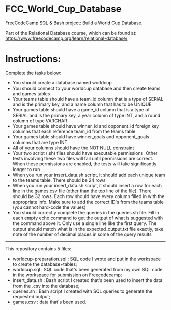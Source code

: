 # FCC_World_Cup_Database
FreeCodeCamp SQL & Bash project: Build a World Cup Database.

Part of the Relational Database course, which can be found at: https://www.freecodecamp.org/learn/relational-database/

# Instructions:
Complete the tasks below:
- You should create a database named worldcup
- You should connect to your worldcup database and then create teams and games tables
- Your teams table should have a team_id column that is a type of SERIAL and is the primary key, and a name column that has to be UNIQUE
- Your games table should have a game_id column that is a type of SERIAL and is the primary key, a year column of type INT, and a round column of type VARCHAR
- Your games table should have winner_id and opponent_id foreign key columns that each reference team_id from the teams table
- Your games table should have winner_goals and opponent_goals columns that are type INT
- All of your columns should have the NOT NULL constraint
- Your two script (.sh) files should have executable permissions. Other tests involving these two files will fail until permissions are correct. When these permissions are enabled, the tests will take significantly longer to run
- When you run your insert_data.sh script, it should add each unique team to the teams table. There should be 24 rows
- When you run your insert_data.sh script, it should insert a row for each line in the games.csv file (other than the top line of the file). There should be 32 rows. Each row should have every column filled in with the appropriate info. Make sure to add the correct ID's from the teams table (you cannot hard-code the values)
- You should correctly complete the queries in the queries.sh file. Fill in each empty echo command to get the output of what is suggested with the command above it. Only use a single line like the first query. The output should match what is in the expected_output.txt file exactly, take note of the number of decimal places in some of the query results

-------------------------------------
This repository contains 5 files:
- worldcup-preparation.sql : SQL code I wrote and put in the workspace to create the database+tables;
- worldcup.sql : SQL code that's been generated from my own SQL code in the workspace for submission on Freecodecamp;
- insert_data.sh : Bash script I created that's been used to insert the data from the .csv into the database;
- queries.sh : Bash script I created with SQL queries to generate the requested output;
- games.csv : data that's been used.
